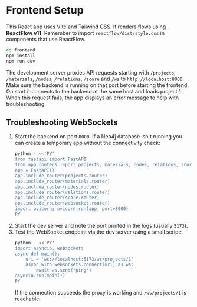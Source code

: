 # Frontend Setup

This React app uses Vite and Tailwind CSS.
It renders flows using **ReactFlow v11**.
Remember to import `reactflow/dist/style.css` in components that use ReactFlow.

```bash
cd frontend
npm install
npm run dev
```

The development server proxies API requests starting with `/projects`, `/materials`,
`/nodes`, `/relations`, `/score` and `/ws` to `http://localhost:8000`. Make sure
the backend is running on that port before starting the frontend. On start it
connects to the backend at the same host and loads project 1. When this request
fails, the app displays an error message to help with troubleshooting.

## Troubleshooting WebSockets

1. Start the backend on port `8000`. If a Neo4j database isn't running you can
   create a temporary app without the connectivity check:
   ```bash
   python - <<'PY'
   from fastapi import FastAPI
   from app.routers import projects, materials, nodes, relations, score, websocket
   app = FastAPI()
   app.include_router(projects.router)
   app.include_router(materials.router)
   app.include_router(nodes.router)
   app.include_router(relations.router)
   app.include_router(score.router)
   app.include_router(websocket.router)
   import uvicorn; uvicorn.run(app, port=8000)
   PY
   ```
2. Start the dev server and note the port printed in the logs (usually `5173`).
3. Test the WebSocket endpoint via the dev server using a small script:
   ```bash
   python - <<'PY'
   import asyncio, websockets
   async def main():
       uri = 'ws://localhost:5173/ws/projects/1'
       async with websockets.connect(uri) as ws:
           await ws.send('ping')
   asyncio.run(main())
   PY
   ```
   If the connection succeeds the proxy is working and `/ws/projects/1` is reachable.
